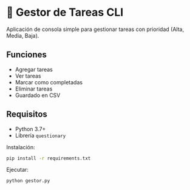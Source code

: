 # 📝 Gestor de Tareas CLI

Aplicación de consola simple para gestionar tareas con prioridad (Alta, Media, Baja).

## Funciones

- Agregar tareas
- Ver tareas
- Marcar como completadas
- Eliminar tareas
- Guardado en CSV

## Requisitos

- Python 3.7+
- Librería `questionary`

Instalación:

```bash
pip install -r requirements.txt
```

Ejecutar:

```bash
python gestor.py
```
